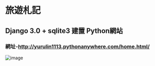 # 旅遊札記
## Django 3.0 + sqlite3 建置 Python網站
### 網址-http://yurulin1113.pythonanywhere.com/home.html/

![image](https://i.imgur.com/w5jO4vc.png)
